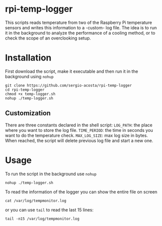 # rpi-temp-logger
This scripts reads temperature from two of the Raspberry Pi temperature sensors and writes this information to a -custom- log file. The idea is to run it in the background to analyze the performance of a cooling method, or to check the scope of an overclooking setup.

# Installation
First download the script, make it executable and then run it in the background using `nohup` 
```shell
git clone https://github.com/sergio-acosta/rpi-temp-logger
cd rpi-temp-logger
chmod +x temp-logger.sh
nohup ./temp-logger.sh
```

## Customization
There are three constants declared in the shell script:
`LOG_PATH`: the place where you want to store the log file.
`TIME_PERIOD`: the time in seconds you want to do the temperature check.
`MAX_LOG_SIZE`: max log size in bytes. When reached, the script will delete previous log file and start a new one.

# Usage
To run the script in the background use `nohup`
```
nohup ./temp-logger.sh
```
To read the information of the logger you can show the entire file on screen
```
cat /var/log/tempmonitor.log
```
or you can use `tail` to read the last 15 lines:
```
tail -n15 /var/log/tempmonitor.log
```